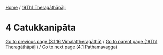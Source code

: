 
[Home](/) / [19Th1 Theragāthāpāḷi](../19Th1.md)

# 4 Catukkanipāta


[Go to previous page (3.1.16 Vimalattheragāthā)](3/3.1/3.1.16.md) / [Go to parent page (19Th1 Theragāthāpāḷi)](0.md) / [Go to next page (4.1 Paṭhamavagga)](4/4.1.md)


